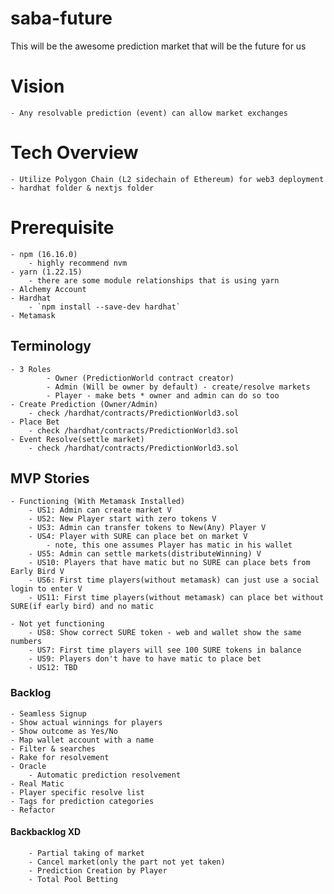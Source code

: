 # saba-future
This will be the awesome prediction market that will be the future for us

# Vision
    - Any resolvable prediction (event) can allow market exchanges

# Tech Overview
    - Utilize Polygon Chain (L2 sidechain of Ethereum) for web3 deployment
    - hardhat folder & nextjs folder

# Prerequisite
    - npm (16.16.0)
        - highly recommend nvm
    - yarn (1.22.15)
        - there are some module relationships that is using yarn
    - Alchemy Account
    - Hardhat
        - `npm install --save-dev hardhat`
    - Metamask

## Terminology
    - 3 Roles
            - Owner (PredictionWorld contract creator)
            - Admin (Will be owner by default) - create/resolve markets
            - Player - make bets * owner and admin can do so too
    - Create Prediction (Owner/Admin)
        - check /hardhat/contracts/PredictionWorld3.sol
    - Place Bet
        - check /hardhat/contracts/PredictionWorld3.sol
    - Event Resolve(settle market)
        - check /hardhat/contracts/PredictionWorld3.sol

## MVP Stories
    - Functioning (With Metamask Installed)
        - US1: Admin can create market V
        - US2: New Player start with zero tokens V
        - US3: Admin can transfer tokens to New(Any) Player V
        - US4: Player with SURE can place bet on market V
            - note, this one assumes Player has matic in his wallet
        - US5: Admin can settle markets(distributeWinning) V
        - US10: Players that have matic but no SURE can place bets from Early Bird V
        - US6: First time players(without metamask) can just use a social login to enter V
        - US11: First time players(without metamask) can place bet without SURE(if early bird) and no matic

    - Not yet functioning
        - US8: Show correct SURE token - web and wallet show the same numbers
        - US7: First time players will see 100 SURE tokens in balance
        - US9: Players don't have to have matic to place bet
        - US12: TBD

### Backlog
    - Seamless Signup
    - Show actual winnings for players
    - Show outcome as Yes/No
    - Map wallet account with a name
    - Filter & searches
    - Rake for resolvement
    - Oracle
        - Automatic prediction resolvement
    - Real Matic
    - Player specific resolve list
    - Tags for prediction categories
    - Refactor

#### Backbacklog XD
        - Partial taking of market
        - Cancel market(only the part not yet taken)
        - Prediction Creation by Player
        - Total Pool Betting
    
    